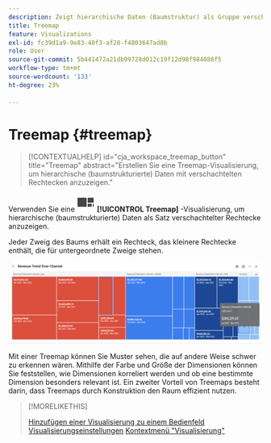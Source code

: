 ```yaml
---
description: Zeigt hierarchische Daten (Baumstruktur) als Gruppe verschachtelter Rechtecke an.
title: Treemap
feature: Visualizations
exl-id: fc39d1a9-9e83-40f3-af28-f4803647ad0b
role: User
source-git-commit: 5b441472a21db99728d012c19f12d98f984086f5
workflow-type: tm+mt
source-wordcount: '133'
ht-degree: 23%

---
```


# Treemap {#treemap}

<!-- markdownlint-disable MD034 -->

>[!CONTEXTUALHELP]
>id="cja_workspace_treemap_button"
>title="Treemap"
>abstract="Erstellen Sie eine Treemap-Visualisierung, um hierarchische (baumstrukturierte) Daten mit verschachtelten Rechtecken anzuzeigen."

<!-- markdownlint-enable MD034 -->


Verwenden Sie eine ![GraphTree](/help/assets/icons/GraphTree.svg) **[!UICONTROL Treemap]** -Visualisierung, um hierarchische (baumstrukturierte) Daten als Satz verschachtelter Rechtecke anzuzeigen.

Jeder Zweig des Baums erhält ein Rechteck, das kleinere Rechtecke enthält, die für untergeordnete Zweige stehen.

![Treemap-Beispiel, das Kacheln kleinerer Retrangles zeigt, die Unterzweige darstellen.](assets/treemap.png)

Mit einer Treemap können Sie Muster sehen, die auf andere Weise schwer zu erkennen wären. Mithilfe der Farbe und Größe der Dimensionen können Sie feststellen, wie Dimensionen korreliert werden und ob eine bestimmte Dimension besonders relevant ist. Ein zweiter Vorteil von Treemaps besteht darin, dass Treemaps durch Konstruktion den Raum effizient nutzen.


>[!MORELIKETHIS]
>
>[Hinzufügen einer Visualisierung zu einem Bedienfeld](/help/analysis-workspace/visualizations/freeform-analysis-visualizations.md#add-visualizations-to-a-panel)
>[Visualisierungseinstellungen](/help/analysis-workspace/visualizations/freeform-analysis-visualizations.md#settings)
>[Kontextmenü &quot;Visualisierung&quot;](/help/analysis-workspace/visualizations/freeform-analysis-visualizations.md#context-menu)
>


